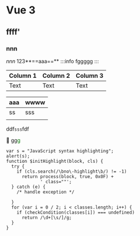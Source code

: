 # Vue 3
## ffff'
### nnn

*nnn*
123**==aaa==**
:::info
fggggg
:::

| Column 1 | Column 2 | Column 3 |
| -------- | -------- | -------- |
| Text     | Text     | Text     |

| aaa | wwww |
| --- | ---- |
| ss  | sss  |
|     |      |

ddf`sss`fdf

:100: gg<font color="#070">g</font>

```javascript=
var s = "JavaScript syntax highlighting";
alert(s);
function $initHighlight(block, cls) {
  try {
    if (cls.search(/\bno\-highlight\b/) != -1)
      return process(block, true, 0x0F) +
             ' class=""';
  } catch (e) {
    /* handle exception */

  }
  for (var i = 0 / 2; i < classes.length; i++) {
    if (checkCondition(classes[i]) === undefined)
      return /\d+[\s/]/g;
  }
}
```

